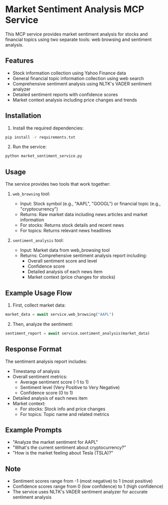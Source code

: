 # Market Sentiment Analysis MCP Service

This MCP service provides market sentiment analysis for stocks and financial topics using two separate tools: web browsing and sentiment analysis.

## Features

- Stock information collection using Yahoo Finance data
- General financial topic information collection using web search
- Comprehensive sentiment analysis using NLTK's VADER sentiment analyzer
- Detailed sentiment reports with confidence scores
- Market context analysis including price changes and trends

## Installation

1. Install the required dependencies:
```bash
pip install -r requirements.txt
```

2. Run the service:
```bash
python market_sentiment_service.py
```

## Usage

The service provides two tools that work together:

1. `web_browsing` tool:
   - Input: Stock symbol (e.g., "AAPL", "GOOGL") or financial topic (e.g., "cryptocurrency")
   - Returns: Raw market data including news articles and market information
   - For stocks: Returns stock details and recent news
   - For topics: Returns relevant news headlines

2. `sentiment_analysis` tool:
   - Input: Market data from web_browsing tool
   - Returns: Comprehensive sentiment analysis report including:
     - Overall sentiment score and level
     - Confidence score
     - Detailed analysis of each news item
     - Market context (price changes for stocks)

## Example Usage Flow

1. First, collect market data:
```python
market_data = await service.web_browsing("AAPL")
```

2. Then, analyze the sentiment:
```python
sentiment_report = await service.sentiment_analysis(market_data)
```

## Response Format

The sentiment analysis report includes:
- Timestamp of analysis
- Overall sentiment metrics:
  - Average sentiment score (-1 to 1)
  - Sentiment level (Very Positive to Very Negative)
  - Confidence score (0 to 1)
- Detailed analysis of each news item
- Market context:
  - For stocks: Stock info and price changes
  - For topics: Topic name and related metrics

## Example Prompts

- "Analyze the market sentiment for AAPL"
- "What's the current sentiment about cryptocurrency?"
- "How is the market feeling about Tesla (TSLA)?"

## Note

- Sentiment scores range from -1 (most negative) to 1 (most positive)
- Confidence scores range from 0 (low confidence) to 1 (high confidence)
- The service uses NLTK's VADER sentiment analyzer for accurate sentiment analysis 